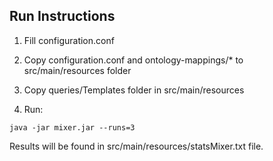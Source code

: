 Run Instructions
-----

1) Fill configuration.conf

2) Copy configuration.conf and ontology-mappings/* to src/main/resources folder

3) Copy queries/Templates folder in src/main/resources

4) Run:

~~~
java -jar mixer.jar --runs=3
~~~

Results will be found in src/main/resources/statsMixer.txt file.
